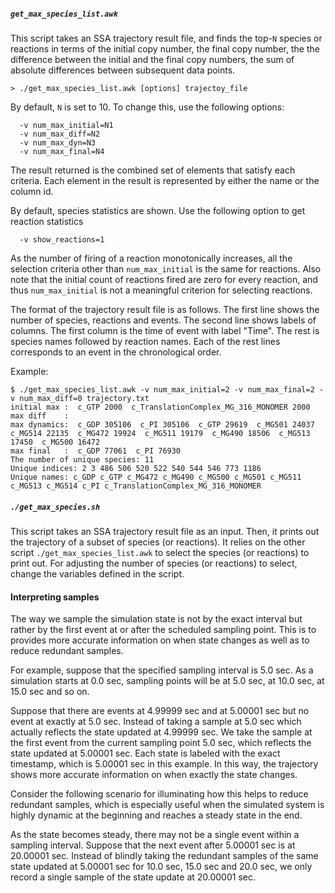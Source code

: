 ##### `get_max_species_list.awk`

This script takes an SSA trajectory result file, and finds the top-`N` species
or reactions in terms of the initial copy number, the final copy number, the
the difference between the initial and the final copy numbers, the sum of
absolute differences between subsequent data points.
 ```
 > ./get_max_species_list.awk [options] trajectoy_file
 ```
 By default, `N` is set to 10. To change this, use the following options:
 ```
   -v num_max_initial=N1
   -v num_max_diff=N2
   -v num_max_dyn=N3
   -v num_max_final=N4
 ```
 The result returned is the combined set of elements that satisfy each
 criteria. Each element in the result is represented by either the name
 or the column id.

 By default, species statistics are shown. Use the following option to get
 reaction statistics
 ```
   -v show_reactions=1
 ```

 As the number of firing of a reaction monotonically increases, all the
 selection criteria other than `num_max_initial` is the same for reactions.
 Also note that the initial count of reactions fired are zero for every
 reaction, and thus `num_max_initial` is not a meaningful criterion for
 selecting reactions.

 The format of the trajectory result file is as follows. The first line shows
 the number of species, reactions and events. The second line shows labels of
 columns. The first column is the time of event with label "Time". The rest is
 species names followed by reaction names. Each of the rest lines corresponds
 to an event in the chronological order.

Example:
```
$ ./get_max_species_list.awk -v num_max_initial=2 -v num_max_final=2 -v num_max_diff=0 trajectory.txt
initial max :  c_GTP 2000  c_TranslationComplex_MG_316_MONOMER 2000
max diff    :
max dynamics:  c_GDP 305106  c_PI 305106  c_GTP 29619  c_MG501 24037  c_MG514 22135  c_MG472 19924  c_MG511 19179  c_MG490 18506  c_MG513 17450  c_MG500 16472
max final   :  c_GDP 77061  c_PI 76930
The number of unique species: 11
Unique indices: 2 3 486 506 520 522 540 544 546 773 1186
Unique names: c_GDP c_GTP c_MG472 c_MG490 c_MG500 c_MG501 c_MG511 c_MG513 c_MG514 c_PI c_TranslationComplex_MG_316_MONOMER
```


##### `./get_max_species.sh`

This script takes an SSA trajectory result file as an input. Then, it prints out
the trajectory of a subset of species (or reactions). It relies on the other
script `./get_max_species_list.awk` to select the species (or reactions) to print
out.  For adjusting the number of species (or reactions) to select, change the
variables defined in the script.


#### Interpreting samples

The way we sample the simulation state is not by the exact interval but rather by the first event at or after the scheduled sampling point. This is to provides more accurate information on when state changes as well as to reduce redundant samples.
 
For example, suppose that the specified sampling interval is 5.0 sec.
As a simulation starts at 0.0 sec, sampling points will be at 5.0 sec, at 10.0 sec, at 15.0 sec and so on.
 
Suppose that there are events at 4.99999 sec and at 5.00001 sec but no event at exactly at 5.0 sec.
Instead of taking a sample at 5.0 sec which actually reflects the state updated at 4.99999 sec.
We take the sample at the first event from the current sampling point 5.0 sec, which reflects the state updated at 5.00001 sec. Each state is labeled with the exact timestamp, which is 5.00001 sec in this example. In this way, the trajectory shows more accurate information on when exactly the state changes.

Consider the following scenario for illuminating how this helps to reduce redundant samples, which is especially useful when the simulated system is highly dynamic at the beginning and reaches a steady state in the end.
 
As the state becomes steady, there may not be a single event within a sampling interval.
Suppose that the next event after 5.00001 sec is at 20.00001 sec.
Instead of blindly taking the redundant samples of the same state updated at 5.00001 sec for 10.0 sec, 15.0 sec and 20.0 sec, we only record a single sample of the state update at 20.00001 sec.
